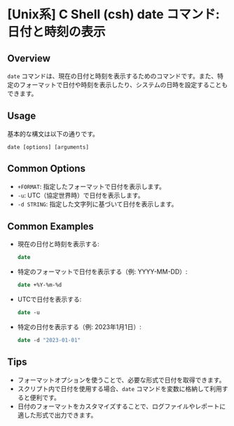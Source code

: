 # [Unix系] C Shell (csh) date コマンド: 日付と時刻の表示

## Overview
`date` コマンドは、現在の日付と時刻を表示するためのコマンドです。また、特定のフォーマットで日付や時刻を表示したり、システムの日時を設定することもできます。

## Usage
基本的な構文は以下の通りです。

```
date [options] [arguments]
```

## Common Options
- `+FORMAT`: 指定したフォーマットで日付を表示します。
- `-u`: UTC（協定世界時）で日付を表示します。
- `-d STRING`: 指定した文字列に基づいて日付を表示します。

## Common Examples
- 現在の日付と時刻を表示する:
  ```csh
  date
  ```

- 特定のフォーマットで日付を表示する（例: YYYY-MM-DD）:
  ```csh
  date +%Y-%m-%d
  ```

- UTCで日付を表示する:
  ```csh
  date -u
  ```

- 特定の日付を表示する（例: 2023年1月1日）:
  ```csh
  date -d "2023-01-01"
  ```

## Tips
- フォーマットオプションを使うことで、必要な形式で日付を取得できます。
- スクリプト内で日付を使用する場合、`date` コマンドを変数に格納して利用すると便利です。
- 日付のフォーマットをカスタマイズすることで、ログファイルやレポートに適した形式で出力できます。